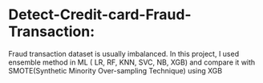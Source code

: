 # Detect-Credit-card-Fraud-Transaction:
Fraud transaction dataset is usually imbalanced. In this project, I used ensemble method in ML ( LR, RF, KNN, SVC, NB, XGB) and compare  it with SMOTE(Synthetic Minority Over-sampling Technique) using XGB 
